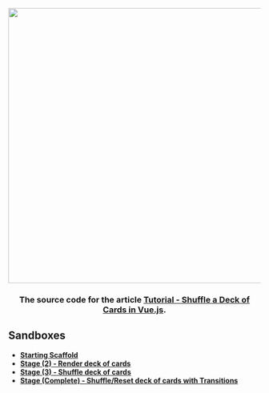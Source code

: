 <div align="center">
  <p>
    <img src="https://i.imgur.com/8mK9lF6.png" width="550"/>
  </p>

  <h3>The source code for the article <a href="https://medium.com/@hassan.djirdeh/tutorial-shuffle-a-deck-of-cards-in-vue-js-b65da4c59b1" target="_blank">Tutorial - Shuffle a Deck of Cards in Vue.js</a>.</h3>
</div>

## Sandboxes
* <strong><a href="https://codepen.io/itslit/pen/XBzoBp" target="_blank">Starting Scaffold</a></strong>
* <strong><a href="https://codepen.io/itslit/pen/ZjaVwp" target="_blank">Stage (2) - Render deck of cards</a></strong>
* <strong><a href="https://codepen.io/itslit/pen/OwOrGY" target="_blank">Stage (3) - Shuffle deck of cards</a></strong>
* <strong><a href="https://codepen.io/itslit/pen/gvKrMY" target="_blank">Stage (Complete) - Shuffle/Reset deck of cards with Transitions</a></strong>
